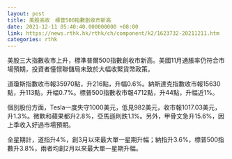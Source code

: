 ```yaml
---
layout: post
title: 美股高收　標普500指數創收市新高
date: 2021-12-11 05:40:40.000000000 +08:00
link: https://news.rthk.hk/rthk/ch/component/k2/1623732-20211211.htm
categories: rthk
---
```


美股三大指數收市上升，標準普爾500指數創收市新高。美國11月通脹率仍符合市場預期，投資者憧憬聯儲局未致於大幅收緊貨幣政策。

道瓊斯指數收市報35970點，升216點，升幅0.6%。納斯達克指數收市報15630點，升113點，升幅0.7%。標普500指數收市報4712點，升44點，升幅近1%。

個別股份方面，Tesla一度失守1000美元，低見982美元，收市報1017.03美元，升1.3%。微軟和蘋果都升2.8%，亞馬遜則跌1.1%。另外，甲骨文急升15.6%，因上季收入好過市場預期。

全星期計，道指升4%，創3月以來最大單一星期升幅；納指升3.6%，標普500指數升3.8%，兩者均創2月以來最大單一星期升幅。
